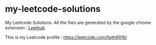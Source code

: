 # my-leetcode-solutions
My Leetcode Solutions. All the files are generated by the google chrome extension : [Leethub](https://chrome.google.com/webstore/detail/leethub/aciombdipochlnkbpcbgdpjffcfdbggi)

This is my Leetcode profile : https://leetcode.com/faith9916/
